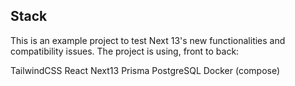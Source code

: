 
## Stack

This is an example project to test Next 13's new functionalities and compatibility issues. The project is using, front to back:

TailwindCSS
React
Next13
Prisma
PostgreSQL
Docker (compose)